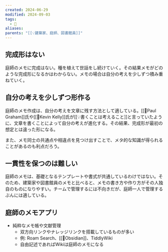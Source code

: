 ```yaml
---
created: 2024-06-29
modified: 2024-09-03
tags:
  - 📝
aliases: 
parents: "[[💡建築家、庭師、図書館員]]"
---
```

## 完成形はない
庭師のメモに完成はない。種を植えて世話をし続けていく。その結果メモがどのような完成形になるかはわからない。メモの場合は自分の考えを少しずつ積み重ねていく。

## 自分の考えを少しずつ形作る
庭師のメモ作成は、自分の考えを文章に残す方法として適している。[[👤Paul Graham]]氏や[[👤Kevin Kelly]]氏が[[💡書くことは考えること]]と言っていたように、文章を書くことによって自分の考えが進化する。その結果、完成形が最初の想定とは違った形になる。

また、メモ同士の共通点や相違点を見つけ出すことで、メタ的な知識が得られることがあるのも利点だろう。

## 一貫性を保つのは難しい
庭師のメモは、基礎となるテンプレートや書式が共通しているわけではない。そのため、建築家や図書館員のメモと比べると、メモの書き方や作り方がその人独自のものになりやすい。チームで管理するには不向きだが、庭師一人で管理するぶんには適している。

## 庭師のメモアプリ
- 純粋なメモ帳や文献管理
	- 双方向リンクやナレッジリンクを搭載しているものが多い
	- 例: Roam Search、[[🧰Obsidian]]、TiddlyWiki
	- 自由記述であればWikiは庭師のメモになる